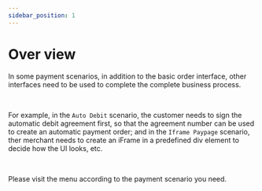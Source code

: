 ```yaml
---
sidebar_position: 1
---
```





# Over view

In some payment scenarios, in addition to the basic order interface, other interfaces need to be used to complete the complete business process.

<br/>

For example, in the `Auto Debit` scenario,  the customer needs to sign the automatic debit agreement first, so that the agreement number can be used to create an automatic payment order; and in the `Iframe Paypage` scenario, ther merchant needs to create an iFrame in a predefined div element to decide how the UI looks, etc.

<br/>

Please visit the menu according to the payment scenario you need.

